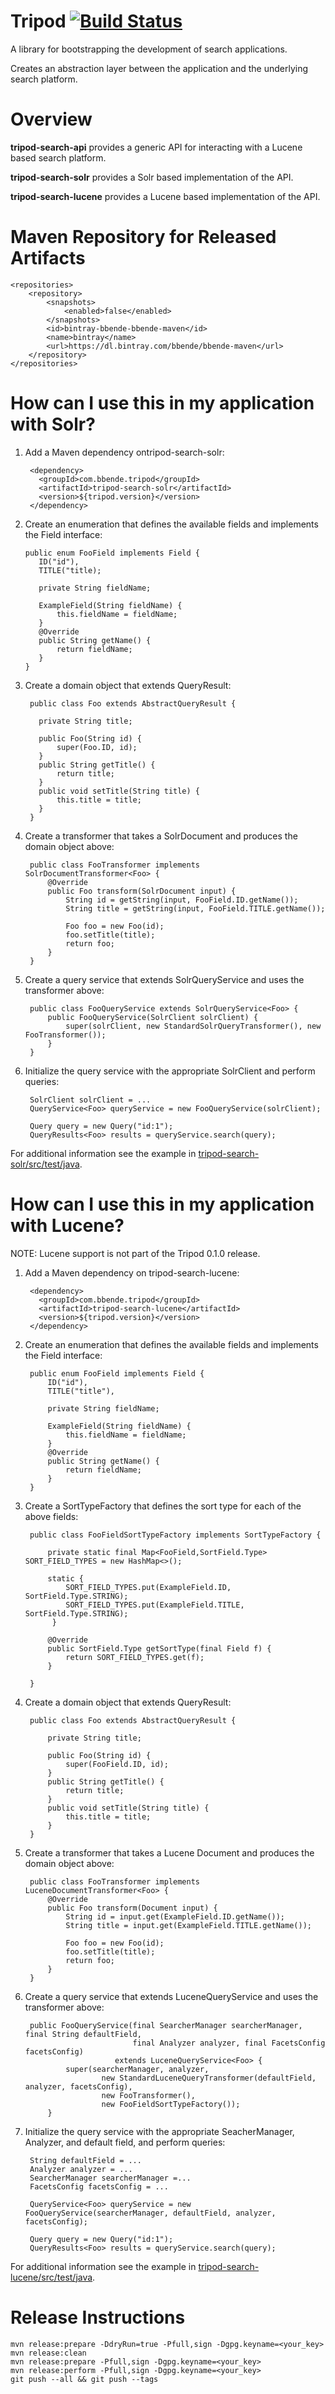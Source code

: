 <!--
  Licensed to the Apache Software Foundation (ASF) under one or more
  contributor license agreements.  See the NOTICE file distributed with
  this work for additional information regarding copyright ownership.
  The ASF licenses this file to You under the Apache License, Version 2.0
  (the "License"); you may not use this file except in compliance with
  the License.  You may obtain a copy of the License at
      http://www.apache.org/licenses/LICENSE-2.0
  Unless required by applicable law or agreed to in writing, software
  distributed under the License is distributed on an "AS IS" BASIS,
  WITHOUT WARRANTIES OR CONDITIONS OF ANY KIND, either express or implied.
  See the License for the specific language governing permissions and
  limitations under the License.
-->
# Tripod [![Build Status](https://travis-ci.org/bbende/tripod.svg?branch=master)](https://travis-ci.org/bbende/tripod)

A library for bootstrapping the development of search applications.

Creates an abstraction layer between the application and the underlying search platform.

# Overview

**tripod-search-api** provides a generic API for interacting with a Lucene based search platform.

**tripod-search-solr** provides a Solr based implementation of the API.

**tripod-search-lucene** provides a Lucene based implementation of the API.

# Maven Repository for Released Artifacts

    <repositories>
        <repository>
            <snapshots>
                <enabled>false</enabled>
            </snapshots>
            <id>bintray-bbende-bbende-maven</id>
            <name>bintray</name>
            <url>https://dl.bintray.com/bbende/bbende-maven</url>
        </repository>
    </repositories>

# How can I use this in my application with Solr?

1) Add a Maven dependency ontripod-search-solr:
  
        <dependency>
          <groupId>com.bbende.tripod</groupId>
          <artifactId>tripod-search-solr</artifactId>
          <version>${tripod.version}</version>
        </dependency>
    
2) Create an enumeration that defines the available fields and implements the Field interface:

       public enum FooField implements Field {
          ID("id"),
          TITLE("title);

          private String fieldName;

          ExampleField(String fieldName) {
              this.fieldName = fieldName;
          }
          @Override
          public String getName() {
              return fieldName;
          }
       }
    
3) Create a domain object that extends QueryResult:

        public class Foo extends AbstractQueryResult {

          private String title;

          public Foo(String id) {
              super(Foo.ID, id);
          }
          public String getTitle() {
              return title;
          }
          public void setTitle(String title) {
              this.title = title;
          }
        }
    
4) Create a transformer that takes a SolrDocument and produces the domain object above:

        public class FooTransformer implements SolrDocumentTransformer<Foo> {
            @Override
            public Foo transform(SolrDocument input) {
                String id = getString(input, FooField.ID.getName());
                String title = getString(input, FooField.TITLE.getName());

                Foo foo = new Foo(id);
                foo.setTitle(title);
                return foo;
            }
        }
    
5) Create a query service that extends SolrQueryService and uses the transformer above:

        public class FooQueryService extends SolrQueryService<Foo> {
            public FooQueryService(SolrClient solrClient) {
                super(solrClient, new StandardSolrQueryTransformer(), new FooTransformer());
            }
        }

6) Initialize the query service with the appropriate SolrClient and perform queries:

        SolrClient solrClient = ...
        QueryService<Foo> queryService = new FooQueryService(solrClient);

        Query query = new Query("id:1");
        QueryResults<Foo> results = queryService.search(query);
    
    
For additional information see the example in [tripod-search-solr/src/test/java](https://github.com/bbende/tripod/tree/master/tripod-search-solr/src/test/java/com/tripod/solr/example).

# How can I use this in my application with Lucene?

NOTE: Lucene support is not part of the Tripod 0.1.0 release.

1) Add a Maven dependency on tripod-search-lucene:

        <dependency>
          <groupId>com.bbende.tripod</groupId>
          <artifactId>tripod-search-lucene</artifactId>
          <version>${tripod.version}</version>
        </dependency>
    
2) Create an enumeration that defines the available fields and implements the Field interface:

        public enum FooField implements Field {
            ID("id"),
            TITLE("title"),

            private String fieldName;

            ExampleField(String fieldName) {
                this.fieldName = fieldName;
            }
            @Override
            public String getName() {
                return fieldName;
            }
        }

3) Create a SortTypeFactory that defines the sort type for each of the above fields:

        public class FooFieldSortTypeFactory implements SortTypeFactory {
        
            private static final Map<FooField,SortField.Type> SORT_FIELD_TYPES = new HashMap<>();
        
            static {
                SORT_FIELD_TYPES.put(ExampleField.ID, SortField.Type.STRING);
                SORT_FIELD_TYPES.put(ExampleField.TITLE, SortField.Type.STRING);
             }
        
            @Override
            public SortField.Type getSortType(final Field f) {
                return SORT_FIELD_TYPES.get(f);
            }
        
        }
    
    
3) Create a domain object that extends QueryResult:

        public class Foo extends AbstractQueryResult {

            private String title;

            public Foo(String id) {
                super(FooField.ID, id);
            }
            public String getTitle() {
                return title;
            }
            public void setTitle(String title) {
                this.title = title;
            }
        }
    
4) Create a transformer that takes a Lucene Document and produces the domain object above:

        public class FooTransformer implements LuceneDocumentTransformer<Foo> {
            @Override
            public Foo transform(Document input) {
                String id = input.get(ExampleField.ID.getName());
                String title = input.get(ExampleField.TITLE.getName());

                Foo foo = new Foo(id);
                foo.setTitle(title);
                return foo;
            }
        }
    
5) Create a query service that extends LuceneQueryService and uses the transformer above:

        public FooQueryService(final SearcherManager searcherManager, final String defaultField, 
                               final Analyzer analyzer, final FacetsConfig facetsConfig) 
                           extends LuceneQueryService<Foo> {
                super(searcherManager, analyzer,
                        new StandardLuceneQueryTransformer(defaultField, analyzer, facetsConfig),
                        new FooTransformer(),
                        new FooFieldSortTypeFactory());
            }

6) Initialize the query service with the appropriate SeacherManager, Analyzer, and default field, and perform queries:

        String defaultField = ...
        Analyzer analyzer = ...
        SearcherManager searcherManager =...
        FacetsConfig facetsConfig = ...

        QueryService<Foo> queryService = new FooQueryService(searcherManager, defaultField, analyzer, facetsConfig);

        Query query = new Query("id:1");
        QueryResults<Foo> results = queryService.search(query);
    
    
For additional information see the example in [tripod-search-lucene/src/test/java](https://github.com/bbende/tripod/tree/master/tripod-search-lucene/src/test/java/com/tripod/lucene/example).

# Release Instructions

    mvn release:prepare -DdryRun=true -Pfull,sign -Dgpg.keyname=<your_key>
    mvn release:clean
    mvn release:prepare -Pfull,sign -Dgpg.keyname=<your_key>
    mvn release:perform -Pfull,sign -Dgpg.keyname=<your_key>
    git push --all && git push --tags
